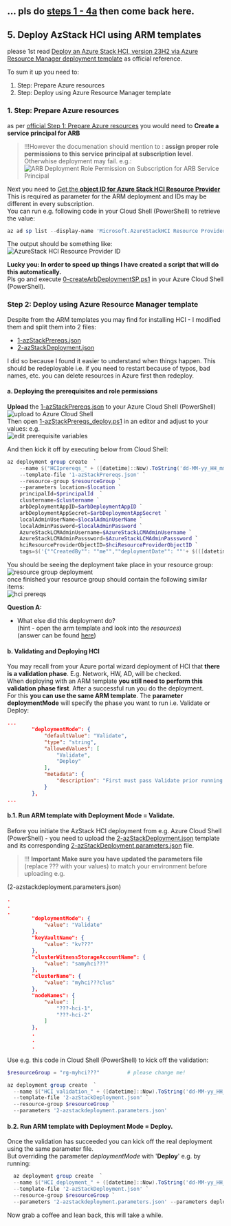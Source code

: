 
## ... pls do [steps 1 - 4a](../readme.md#1-prepare-active-directory) then come back here.
## 5. Deploy AzStack HCI using ARM templates
please 1st read [Deploy an Azure Stack HCI, version 23H2 via Azure Resource Manager deployment template](https://learn.microsoft.com/en-us/azure-stack/hci/deploy/deployment-azure-resource-manager-template)
as official reference.  

To sum it up you need to:  
1. Step: Prepare Azure resources
2. Step: Deploy using Azure Resource Manager template
 
### 1. Step: Prepare Azure resources  
as per [official Step 1: Prepare Azure resources](https://learn.microsoft.com/en-us/azure-stack/hci/deploy/deployment-azure-resource-manager-template#step-1-prepare-azure-resources)
you would need to **Create a service principal for ARB**  
>!!!However the documenation should mention to : **assign proper role permissions to this service principal at subscription level**. Otherwhise deployment may fail. e.g.:  
![ARB Deployment Role Permission on Subscription for ARB Service Principal](./images/ARBdeploymentRoleOnSubscription.png)

Next you need to [Get the **object ID for Azure Stack HCI Resource Provider**](https://learn.microsoft.com/en-us/azure-stack/hci/deploy/deployment-azure-resource-manager-template#get-the-object-id-for-azure-stack-hci-resource-provider)
This is required as parameter for the ARM deployment and IDs may be different in every subscription.  
You can run e.g. following code in your Cloud Shell (PowerShell) to retrieve the value:  
```PowerShell
az ad sp list --display-name 'Microsoft.AzureStackHCI Resource Provider' --query "[].{spID:id}" --output tsv
```  
The output should be something like:  
![AzureStack HCI Resource Provider ID](./images/AzureStackHCIResourceProviderID.png)  

**Lucky you: In order to speed up things I have created a script that will do this automatically.**  
Pls go and execute [0-createArbDeploymentSP.ps1](../lab-armdeployment/artefacts/0-createArbDeploymentSP.ps1) in your Azure Cloud Shell (PowerShell).

### Step 2: Deploy using Azure Resource Manager template  
Despite from the ARM templates you may find for installing HCI - I modified them and split them into 2 files:
- [1-azStackPrereqs.json](../lab-armdeployment/artefacts/1-azStackPrereqs.json)
- [2-azStackDeployment.json](../lab-armdeployment/artefacts/2-azStackDeployment.json)  
 
I did so because I found it easier to understand when things happen. This should be redeployable i.e. if you need to restart because of typos, bad names, etc. you can delete resources in Azure first then redeploy.

#### a. Deploying the prerequisites and role permissions

**Upload** the [1-azStackPrereqs.json](../lab-armdeployment/artefacts/1-azStackPrereqs.json) to your Azure Cloud Shell (PowerShell)  
![upload to Azure Cloud Shell](./images/uploadToCloudShell.png)  
Then open [1-azStackPrereqs_deploy.ps1](../lab-armdeployment/artefacts/1-azStackPrereqs_deploy.ps1) in an editor and adjust to your values: e.g.  
![edit prerequisite variables](./images/1-azStackPrereqsSettings.png)  

And then kick it off by executing below from Cloud Shell:  
```PowerShell
az deployment group create  `
    --name $("HCIprereqs_" + ([datetime]::Now).ToString('dd-MM-yy_HH_mm')) `
    --template-file '1-azStackPrereqs.json' `
    --resource-group $resourceGroup `
    --parameters location=$location `
    principalId=$principalId  `
    clustername=$clustername `
    arbDeploymentAppID=$arbDeploymentAppID `
    arbDeploymentAppSecret=$arbDeploymentAppSecret `
    localAdminUserName=$localAdminUserName `
    localAdminPassword=$localAdminPassword `
    AzureStackLCMAdminUsername=$AzureStackLCMAdminUsername `
    AzureStackLCMAdminPasssword=$AzureStackLCMAdminPasssword `
    hciResourceProviderObjectID=$hciResourceProviderObjectID `
    tags=$('{""CreatedBy"": ""me"",""deploymentDate"": ""'+ $(([datetime]::Now).ToString('dd-MM-yyyy_HH-mm')) + '"",""Service"": ""HCI"",""Environment"": ""PoC""}')

```
You should be seeing the deployment take place in your resource group:  
![resource group deployment](./images/HCIprereqs.png)  
once finished your resource group should contain the following similar items:  
![hci prereqs](./images/HCIprereqsResult.png)  

**Question A:**
- What else did this deployment do?  
(hint - open the arm template and look into the *resources*)  
(answer can be found [here](./answers.md))


#### b. Validating and Deploying HCI
You may recall from your Azure portal wizard deployment of HCI that **there is a validation phase**. E.g. Network, HW, AD, will be checked.  
When deploying with an ARM template **you still need to perform this validation phase first**. After a successful run you do the deployment.  
For this **you can use the same ARM template**. The **parameter deploymentMode** will specify the phase you want to run i.e. Validate or Deploy:  

```json
...
        "deploymentMode": {
            "defaultValue": "Validate",
            "type": "string",
            "allowedValues": [
                "Validate",
                "Deploy"
            ],
            "metadata": {
                "description": "First must pass Validate prior running Deploy"
            }
        },
...
```
#### b.1. Run ARM template with Deployment Mode = Validate.  

Before you initiate the AzStack HCI deployment from e.g. Azure Cloud Shell (PowerShell) - you need to upload the [2-azStackDeployment.json](../lab-armdeployment/artefacts/2-azStackDeployment.json) template and its corresponding [2-azStackDeployment.parameters.json](../lab-armdeployment/artefacts/2-azstackdeployment.parameters.json) file.  
>!!! **Important Make sure you have updated the parameters file** (replace ??? with your values) to match your environment before uploading e.g.

(2-azstackdeployment.parameters.json)
```json
.
.
.
        "deploymentMode": {
            "value": "Validate"
        },
        "keyVaultName": {
            "value": "kv???"
        },
        "clusterWitnessStorageAccountName": {
            "value": "samyhci???"
        },
        "clusterName": {
            "value": "myhci???clus"
        },
        "nodeNames": {
            "value": [
                "???-hci-1",
                "???-hci-2"
            ]
        },
        .
        .
        .
```
Use e.g. this code in Cloud Shell (PowerShell) to kick off the validation:  
```PowerShell
$resourceGroup = "rg-myhci???"         # please change me!

az deployment group create  `
  --name $("HCI_validation_" + ([datetime]::Now).ToString('dd-MM-yy_HH_mm')) `
  --template-file '2-azStackDeployment.json' `
  --resource-group $resourceGroup `
  --parameters '2-azstackdeployment.parameters.json' 
```

#### b.2. Run ARM template with Deployment Mode = Deploy.
Once the validation has succeeded you can kick off the real deployment using the same parameter file.  
But overriding the parameter *deploymentMode* with '**Deploy**' e.g. by running:  
```PowerShell
  az deployment group create  `
  --name $("HCI_deployment_" + ([datetime]::Now).ToString('dd-MM-yy_HH_mm')) `
  --template-file '2-azStackDeployment.json' `
  --resource-group $resourceGroup `
  --parameters '2-azstackdeployment.parameters.json' --parameters deploymentMode='Deploy' 
```  
Now grab a coffee and lean back, this will take a while. 